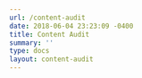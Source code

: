 ```yaml
---
url: /content-audit
date: 2018-06-04 23:23:09 -0400
title: Content Audit
summary: ''
type: docs
layout: content-audit
---
```

